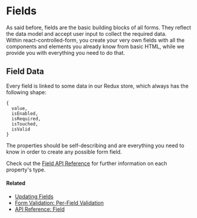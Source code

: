 # Fields

As said before, fields are the basic building blocks of all forms. They reflect the data model and accept user input to collect the required data.<br>
Within react-controlled-form, you create your very own fields with all the components and elements you already know from basic HTML, while we provide you with everything you need to do that.

## Field Data
Every field is linked to some data in our Redux store, which always has the following shape:

```
{
  value,
  isEnabled,
  isRequired,
  isTouched,
  isValid
}
```
The properties should be self-describing and are everything you need to know in order to create any possible form field.

Check out the [Field API Reference](../api/core/Field.md) for further information on each property's type.

#### Related
* [Updating Fields](../guides/UpdatingFields.md)
* [Form Validation: Per-Field Validation](../guides/FormValidation#per-field-validation.md)
* [API Reference: Field](../api/core/Field.md)

